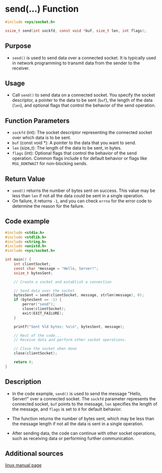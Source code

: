 # send(...) Function

```c
#include <sys/socket.h>

ssize_t send(int sockfd, const void *buf, size_t len, int flags);
```

## Purpose
- `send()`  is used to send data over a connected socket. It is typically used in network programming to transmit data from the sender to the receiver.

## Usage
- Call `send()` to send data on a connected socket. You specify the socket descriptor, a pointer to the data to be sent (`buf`), the length of the data (`len`), and optional flags that control the behavior of the send operation.

## Function Parameters
- `sockfd` (int): The socket descriptor representing the connected socket over which data is to be sent.
- `buf` (const void *): A pointer to the data that you want to send.
- `len` (size_t): The length of the data to be sent, in bytes.
- `flags` (int): Optional flags that control the behavior of the send operation. Common flags include `0` for default behavior or flags like `MSG_DONTWAIT` for non-blocking sends.


## Return Value
- `send()` returns the number of bytes sent on success. This value may be less than `len` if not all the data could be sent in a single operation.
- On failure, it returns `-1`, and you can check `errno` for the error code to determine the reason for the failure.


## Code example
```c
#include <stdio.h>
#include <stdlib.h>
#include <string.h>
#include <unistd.h>
#include <sys/socket.h>

int main() {
    int clientSocket;
    const char *message = "Hello, Server!";
    ssize_t bytesSent;

    // Create a socket and establish a connection

    // Send data over the socket
    bytesSent = send(clientSocket, message, strlen(message), 0);
    if (bytesSent == -1) {
        perror("send");
        close(clientSocket);
        exit(EXIT_FAILURE);
    }

    printf("Sent %ld bytes: %s\n", bytesSent, message);

    // Rest of the code...
    // Receive data and perform other socket operations.

    // Close the socket when done
    close(clientSocket);

    return 0;
}

```
## Description
- In the code example, `send()` is used to send the message "Hello, Server!" over a connected socket. The `sockfd` parameter represents the connected socket, `buf` points to the message, `len` specifies the length of the message, and `flags` is set to `0` for default behavior.

- The function returns the number of bytes sent, which may be less than the message length if not all the data is sent in a single operation.

- After sending data, the code can continue with other socket operations, such as receiving data or performing further communication.


## Additional sources

[linux manual page](https://linux.die.net/man/2/send)
